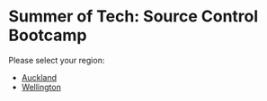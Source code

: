 # Summer of Tech: Source Control Bootcamp

Please select your region:
* [Auckland](https://github.com/summeroftech/source-control-bootcamp/tree/auckland)
* [Wellington](https://github.com/summeroftech/source-control-bootcamp/tree/wellington)

